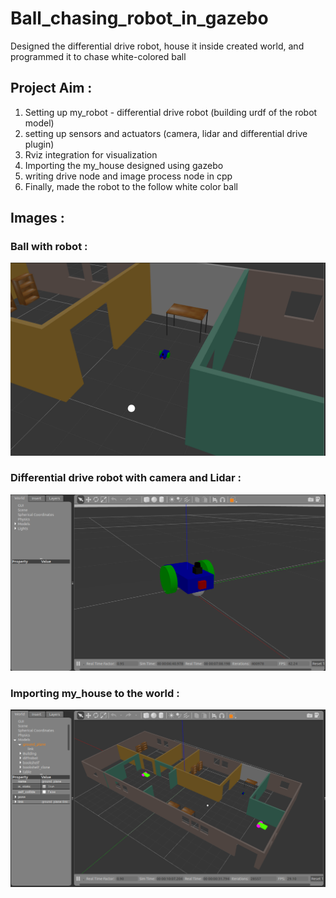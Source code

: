 # Ball_chasing_robot_in_gazebo
Designed the differential drive robot, house it inside created world, and programmed it to chase white-colored ball

## Project Aim :
1. Setting up my_robot - differential drive robot (building urdf of the robot  model)
2. setting up sensors and actuators (camera, lidar and differential drive plugin)
3. Rviz integration for visualization
4. Importing the my_house designed using gazebo
5. writing drive node and image process node in cpp
6. Finally, made the robot to the follow white color ball

## Images :
### Ball with robot :
![](images/ball_with_robot.png)

### Differential drive robot with camera and Lidar :
![](images/diff_robot.png)

### Importing my_house to the world :
![](images/my_house.png)

